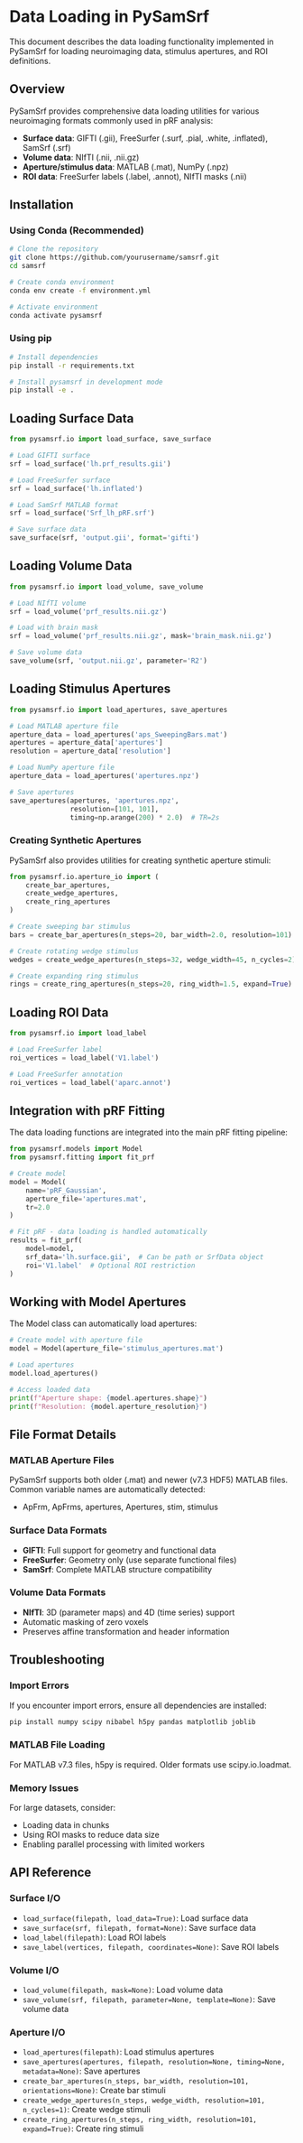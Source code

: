 # Data Loading in PySamSrf

This document describes the data loading functionality implemented in PySamSrf for loading neuroimaging data, stimulus apertures, and ROI definitions.

## Overview

PySamSrf provides comprehensive data loading utilities for various neuroimaging formats commonly used in pRF analysis:

- **Surface data**: GIFTI (.gii), FreeSurfer (.surf, .pial, .white, .inflated), SamSrf (.srf)
- **Volume data**: NIfTI (.nii, .nii.gz)
- **Aperture/stimulus data**: MATLAB (.mat), NumPy (.npz)
- **ROI data**: FreeSurfer labels (.label, .annot), NIfTI masks (.nii)

## Installation

### Using Conda (Recommended)

```bash
# Clone the repository
git clone https://github.com/yourusername/samsrf.git
cd samsrf

# Create conda environment
conda env create -f environment.yml

# Activate environment
conda activate pysamsrf
```

### Using pip

```bash
# Install dependencies
pip install -r requirements.txt

# Install pysamsrf in development mode
pip install -e .
```

## Loading Surface Data

```python
from pysamsrf.io import load_surface, save_surface

# Load GIFTI surface
srf = load_surface('lh.prf_results.gii')

# Load FreeSurfer surface
srf = load_surface('lh.inflated')

# Load SamSrf MATLAB format
srf = load_surface('Srf_lh_pRF.srf')

# Save surface data
save_surface(srf, 'output.gii', format='gifti')
```

## Loading Volume Data

```python
from pysamsrf.io import load_volume, save_volume

# Load NIfTI volume
srf = load_volume('prf_results.nii.gz')

# Load with brain mask
srf = load_volume('prf_results.nii.gz', mask='brain_mask.nii.gz')

# Save volume data
save_volume(srf, 'output.nii.gz', parameter='R2')
```

## Loading Stimulus Apertures

```python
from pysamsrf.io import load_apertures, save_apertures

# Load MATLAB aperture file
aperture_data = load_apertures('aps_SweepingBars.mat')
apertures = aperture_data['apertures']
resolution = aperture_data['resolution']

# Load NumPy aperture file
aperture_data = load_apertures('apertures.npz')

# Save apertures
save_apertures(apertures, 'apertures.npz', 
               resolution=[101, 101], 
               timing=np.arange(200) * 2.0)  # TR=2s
```

### Creating Synthetic Apertures

PySamSrf also provides utilities for creating synthetic aperture stimuli:

```python
from pysamsrf.io.aperture_io import (
    create_bar_apertures, 
    create_wedge_apertures, 
    create_ring_apertures
)

# Create sweeping bar stimulus
bars = create_bar_apertures(n_steps=20, bar_width=2.0, resolution=101)

# Create rotating wedge stimulus
wedges = create_wedge_apertures(n_steps=32, wedge_width=45, n_cycles=2)

# Create expanding ring stimulus
rings = create_ring_apertures(n_steps=20, ring_width=1.5, expand=True)
```

## Loading ROI Data

```python
from pysamsrf.io import load_label

# Load FreeSurfer label
roi_vertices = load_label('V1.label')

# Load FreeSurfer annotation
roi_vertices = load_label('aparc.annot')
```

## Integration with pRF Fitting

The data loading functions are integrated into the main pRF fitting pipeline:

```python
from pysamsrf.models import Model
from pysamsrf.fitting import fit_prf

# Create model
model = Model(
    name='pRF_Gaussian',
    aperture_file='apertures.mat',
    tr=2.0
)

# Fit pRF - data loading is handled automatically
results = fit_prf(
    model=model,
    srf_data='lh.surface.gii',  # Can be path or SrfData object
    roi='V1.label'  # Optional ROI restriction
)
```

## Working with Model Apertures

The Model class can automatically load apertures:

```python
# Create model with aperture file
model = Model(aperture_file='stimulus_apertures.mat')

# Load apertures
model.load_apertures()

# Access loaded data
print(f"Aperture shape: {model.apertures.shape}")
print(f"Resolution: {model.aperture_resolution}")
```

## File Format Details

### MATLAB Aperture Files

PySamSrf supports both older (.mat) and newer (v7.3 HDF5) MATLAB files. Common variable names are automatically detected:
- ApFrm, ApFrms, apertures, Apertures, stim, stimulus

### Surface Data Formats

- **GIFTI**: Full support for geometry and functional data
- **FreeSurfer**: Geometry only (use separate functional files)
- **SamSrf**: Complete MATLAB structure compatibility

### Volume Data Formats

- **NIfTI**: 3D (parameter maps) and 4D (time series) support
- Automatic masking of zero voxels
- Preserves affine transformation and header information

## Troubleshooting

### Import Errors

If you encounter import errors, ensure all dependencies are installed:

```bash
pip install numpy scipy nibabel h5py pandas matplotlib joblib
```

### MATLAB File Loading

For MATLAB v7.3 files, h5py is required. Older formats use scipy.io.loadmat.

### Memory Issues

For large datasets, consider:
- Loading data in chunks
- Using ROI masks to reduce data size
- Enabling parallel processing with limited workers

## API Reference

### Surface I/O
- `load_surface(filepath, load_data=True)`: Load surface data
- `save_surface(srf, filepath, format=None)`: Save surface data
- `load_label(filepath)`: Load ROI labels
- `save_label(vertices, filepath, coordinates=None)`: Save ROI labels

### Volume I/O
- `load_volume(filepath, mask=None)`: Load volume data
- `save_volume(srf, filepath, parameter=None, template=None)`: Save volume data

### Aperture I/O
- `load_apertures(filepath)`: Load stimulus apertures
- `save_apertures(apertures, filepath, resolution=None, timing=None, metadata=None)`: Save apertures
- `create_bar_apertures(n_steps, bar_width, resolution=101, orientations=None)`: Create bar stimuli
- `create_wedge_apertures(n_steps, wedge_width, resolution=101, n_cycles=1)`: Create wedge stimuli
- `create_ring_apertures(n_steps, ring_width, resolution=101, expand=True)`: Create ring stimuli